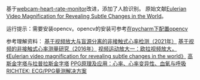 基于[webcam-heart-rate-monitor](https://github.com/giladoved/webcam-heart-rate-monitor)改进，添加了人脸识别。
原始文献[Eulerian Video Magnification for Revealing Subtle Changes in the World](https://people.csail.mit.edu/mrub/evm/)。

运行提示：需要安装opencv。opencv的安装可参考[在pycharm下配置opencv](https://blog.csdn.net/m0_59287238/article/details/124486680)

参考理解资料：
[基于视频放大与盲源分离的非接触式心率检测（2021年）](http://www.c-s-a.org.cn/html/2021/1/7739.html)
[基于视频的非接触式心率测量研究（2016年）](https://www.docin.com/p-2434097666.html)
[视频运动放大一：欧拉视频放大，《Eulerian video magnification for revealing subtle changes in the world》](https://blog.51cto.com/Alocus/5164509)
[高斯金字塔与拉普拉斯金字塔](https://zhuanlan.zhihu.com/p/32815143)
[PPG原理及应用：心率、心率变异性、血氧与呼吸](https://www.analog.com/cn/education/education-library/videos/6312393595112.html)
[RICHTEK: ECG/PPG量测解决方案](https://www.richtek.com/Design%20Support/Technical%20Document/AN057?sc_lang=zh-CN)
